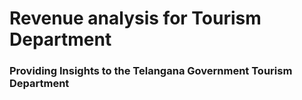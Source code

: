 # Revenue analysis for Tourism Department
### Providing Insights to the Telangana Government Tourism Department
